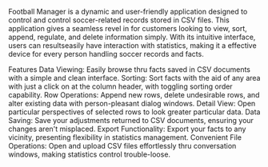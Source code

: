 Football Manager is a dynamic and user-friendly application designed to control and control soccer-related records stored in CSV files. This application gives a seamless revel in for customers looking to view, sort, append, regulate, and delete information simply. With its intuitive interface, users can resultseasily have interaction with statistics, making it a effective device for every person handling soccer records and facts.

Features
Data Viewing: Easily browse thru facts saved in CSV documents with a simple and clean interface.
Sorting: Sort facts with the aid of any area with just a click on at the column header, with toggling sorting order capability.
Row Operations: Append new rows, delete undesirable rows, and alter existing data with person-pleasant dialog windows.
Detail View: Open particular perspectives of selected rows to look greater particular data.
Data Saving: Save your adjustments returned to CSV documents, ensuring your changes aren't misplaced.
Export Functionality: Export your facts to any vicinity, presenting flexibility in statistics management.
Convenient File Operations: Open and upload CSV files effortlessly thru conversation windows, making statistics control trouble-loose.
